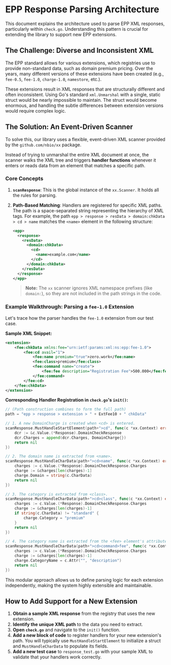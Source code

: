 # EPP Response Parsing Architecture

This document explains the architecture used to parse EPP XML responses, particularly within `check.go`. Understanding this pattern is crucial for extending the library to support new EPP extensions.

## The Challenge: Diverse and Inconsistent XML

The EPP standard allows for various extensions, which registries use to provide non-standard data, such as domain premium pricing. Over the years, many different versions of these extensions have been created (e.g., `fee-0.5`, `fee-1.0`, `charge-1.0`, `namestore`, etc.).

These extensions result in XML responses that are structurally different and often inconsistent. Using Go's standard `xml.Unmarshal` with a single, static struct would be nearly impossible to maintain. The struct would become enormous, and handling the subtle differences between extension versions would require complex logic.

## The Solution: An Event-Driven Scanner

To solve this, our library uses a flexible, event-driven XML scanner provided by the `github.com/nbio/xx` package.

Instead of trying to unmarshal the entire XML document at once, the scanner walks the XML tree and triggers **handler functions** whenever it enters or reads data from an element that matches a specific path.

### Core Concepts

1.  **`scanResponse`**: This is the global instance of the `xx.Scanner`. It holds all the rules for parsing.

2.  **Path-Based Matching**: Handlers are registered for specific XML paths. The path is a space-separated string representing the hierarchy of XML tags. For example, the path `epp > response > resData > domain:chkData > cd > name` matches the `<name>` element in the following structure:

    ```xml
    <epp>
      <response>
        <resData>
          <domain:chkData>
            <cd>
              <name>example.com</name>
            </cd>
          </domain:chkData>
        </resData>
      </response>
    </epp>
    ```
    > **Note:** The `xx` scanner ignores XML namespace prefixes (like `domain:`), so they are not included in the path strings in the code.


### Example Walkthrough: Parsing a `fee-1.0` Extension

Let's trace how the parser handles the `fee-1.0` extension from our test case.

**Sample XML Snippet:**
```xml
<extension>
    <fee:chkData xmlns:fee="urn:ietf:params:xml:ns:epp:fee-1.0">
        <fee:cd avail="1">
            <fee:name premium="true">zero.work</fee:name>
            <fee:class>premium</fee:class>
            <fee:command name="create">
                <fee:fee description="Registration Fee">500.000</fee:fee>
            </fee:command>
        </fee:cd>
    </fee:chkData>
</extension>
```

**Corresponding Handler Registration in `check.go`'s `init()`:**
```go
// (Path construction combines to form the full path)
path = "epp > response > extension > " + ExtFee10 + " chkData"

// 1. A new DomainCharge is created when <cd> is entered.
scanResponse.MustHandleStartElement(path+">cd", func(c *xx.Context) error {
    dcr := &c.Value.(*Response).DomainCheckResponse
    dcr.Charges = append(dcr.Charges, DomainCharge{})
    return nil
})

// 2. The domain name is extracted from <name>.
scanResponse.MustHandleCharData(path+">cd>name", func(c *xx.Context) error {
    charges := c.Value.(*Response).DomainCheckResponse.Charges
    charge := &charges[len(charges)-1]
    charge.Domain = string(c.CharData)
    return nil
})

// 3. The category is extracted from <class>.
scanResponse.MustHandleCharData(path+">cd>class", func(c *xx.Context) error {
    charges := c.Value.(*Response).DomainCheckResponse.Charges
    charge := &charges[len(charges)-1]
    if string(c.CharData) != "standard" {
        charge.Category = "premium"
    }
    return nil
})

// 4. The category name is extracted from the <fee> element's attribute.
scanResponse.MustHandleCharData(path+">cd>command>fee", func(c *xx.Context) error {
    charges := c.Value.(*Response).DomainCheckResponse.Charges
    charge := &charges[len(charges)-1]
    charge.CategoryName = c.Attr("", "description")
    return nil
})
```

This modular approach allows us to define parsing logic for each extension independently, making the system highly extensible and maintainable.

## How to Add Support for a New Extension

1.  **Obtain a sample XML response** from the registry that uses the new extension.
2.  **Identify the unique XML path** to the data you need to extract.
3.  **Open `check.go`** and navigate to the `init()` function.
4.  **Add a new block of code** to register handlers for your new extension's path. You will typically use `MustHandleStartElement` to initialize a struct and `MustHandleCharData` to populate its fields.
5.  **Add a new test case** to `response_test.go` with your sample XML to validate that your handlers work correctly.
